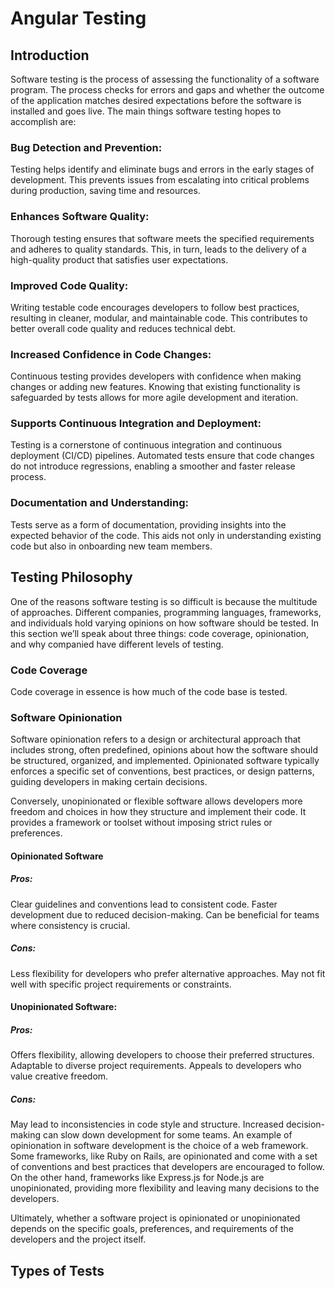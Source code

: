 # Angular Testing

## Introduction

Software testing is the process of assessing the functionality of a software program. The process checks for errors and gaps and whether the outcome of the application matches desired expectations before the software is installed and goes live. The main things software testing hopes to accomplish are:

### Bug Detection and Prevention:
Testing helps identify and eliminate bugs and errors in the early stages of development. This prevents issues from escalating into critical problems during production, saving time and resources.
### Enhances Software Quality:
Thorough testing ensures that software meets the specified requirements and adheres to quality standards. This, in turn, leads to the delivery of a high-quality product that satisfies user expectations.
### Improved Code Quality:
Writing testable code encourages developers to follow best practices, resulting in cleaner, modular, and maintainable code. This contributes to better overall code quality and reduces technical debt.
### Increased Confidence in Code Changes:
Continuous testing provides developers with confidence when making changes or adding new features. Knowing that existing functionality is safeguarded by tests allows for more agile development and iteration.
### Supports Continuous Integration and Deployment:
Testing is a cornerstone of continuous integration and continuous deployment (CI/CD) pipelines. Automated tests ensure that code changes do not introduce regressions, enabling a smoother and faster release process.
### Documentation and Understanding:
Tests serve as a form of documentation, providing insights into the expected behavior of the code. This aids not only in understanding existing code but also in onboarding new team members.

## Testing Philosophy

One of the reasons software testing is so difficult is because the multitude of approaches. Different companies, programming languages, frameworks, and individuals hold varying opinions on how software should be tested. In this section we’ll speak about three things: code coverage, opinionation, and why companied have different levels of testing. 

### Code Coverage

Code coverage in essence is how much of the code base is tested. 

### Software Opinionation

Software opinionation refers to a design or architectural approach that includes strong, often predefined, opinions about how the software should be structured, organized, and implemented. Opinionated software typically enforces a specific set of conventions, best practices, or design patterns, guiding developers in making certain decisions.

Conversely, unopinionated or flexible software allows developers more freedom and choices in how they structure and implement their code. It provides a framework or toolset without imposing strict rules or preferences.

#### Opinionated Software

##### Pros:
Clear guidelines and conventions lead to consistent code.
Faster development due to reduced decision-making.
Can be beneficial for teams where consistency is crucial.
##### Cons:
Less flexibility for developers who prefer alternative approaches.
May not fit well with specific project requirements or constraints.

#### Unopinionated Software:

##### Pros:
Offers flexibility, allowing developers to choose their preferred structures.
Adaptable to diverse project requirements.
Appeals to developers who value creative freedom.
##### Cons:
May lead to inconsistencies in code style and structure.
Increased decision-making can slow down development for some teams.
An example of opinionation in software development is the choice of a web framework. Some frameworks, like Ruby on Rails, are opinionated and come with a set of conventions and best practices that developers are encouraged to follow. On the other hand, frameworks like Express.js for Node.js are unopinionated, providing more flexibility and leaving many decisions to the developers.

Ultimately, whether a software project is opinionated or unopinionated depends on the specific goals, preferences, and requirements of the developers and the project itself.

## Types of Tests
